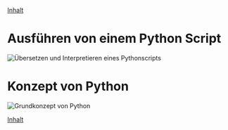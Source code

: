 [Inhalt](../agenda.md)

# Ausführen von einem Python Script

![Übersetzen und Interpretieren eines Pythonscripts](https://github.com/NeumannSven/pyshb_programmierkurs/blob/master/session1/program.png "Übersetzen und Interpretieren eines Pythonscripts")


# Konzept von Python

![Grundkonzept von Python](https://github.com/NeumannSven/pyshb_programmierkurs/blob/master/session1/concept.png "Grundkonzept von Python")

[Inhalt](../agenda.md)
